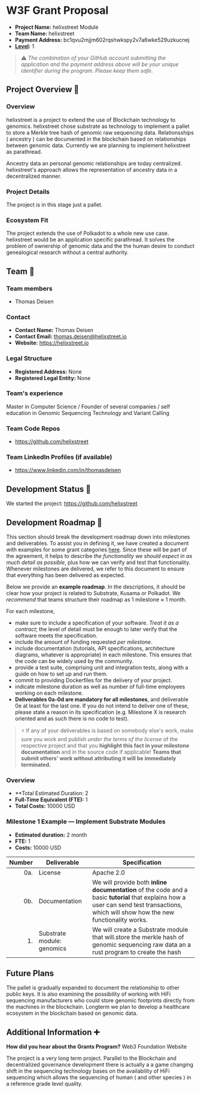 # W3F Grant Proposal



- **Project Name:** helixstreet Module
- **Team Name:** helixstreet
- **Payment Address:** bc1qvu2mjjm602rqshwkspy2v7a6wke529uzkucnej
- **[Level](https://github.com/w3f/Grants-Program/tree/master#level_slider-levels):** 1

> ⚠️ *The combination of your GitHub account submitting the application and the payment address above will be your unique identifier during the program. Please keep them safe.*

## Project Overview :page_facing_up:


### Overview

helixstreet is a project to extend the use of Blockchain technology to genomics. helixstreet chose substrate as technology to implement a pallet to store a Merkle tree hash of genomic raw sequencing data. Relationsships ( ancestry ) can be documented in the blockchain based on relationships between genomic data. Currently we are planning to implement helixstreet as parathread.

Ancestry data an personal genomic relationships are today centralized. helixstreet's approach allows the representation of ancestry data in a decentralized manner.


### Project Details

The project is in this stage just a pallet.

### Ecosystem Fit

The project extends the use of Polkadot to a whole new use case. helixstreet would be an application specific parathread. It solves the problem of ownership of genomic data and the the human desire to conduct genealogical research without a central authority.

## Team :busts_in_silhouette:

### Team members

- Thomas Deisen

### Contact

- **Contact Name:** Thomas Deisen
- **Contact Email:** thomas.deisen@helixstreet.io
- **Website:** https://helixstreet.io

### Legal Structure

- **Registered Address:** None
- **Registered Legal Entity:** None

### Team's experience

Master in Computer Science / Founder of several companies / self education in Genomic Sequencing Technology and Variant Calling

### Team Code Repos

- https://github.com/helixstreet


### Team LinkedIn Profiles (if available)

- https://www.linkedin.com/in/thomasdeisen


## Development Status :open_book:

We started the project: https://github.com/helixstreet

## Development Roadmap :nut_and_bolt:

This section should break the development roadmap down into milestones and deliverables. To assist you in defining it, we have created a document with examples for some grant categories [here](../docs/grant_guidelines_per_category.md). Since these will be part of the agreement, it helps to describe _the functionality we should expect in as much detail as possible_, plus how we can verify and test that functionality. Whenever milestones are delivered, we refer to this document to ensure that everything has been delivered as expected.

Below we provide an **example roadmap**. In the descriptions, it should be clear how your project is related to Substrate, Kusama or Polkadot. We _recommend_ that teams structure their roadmap as 1 milestone ≈ 1 month.

For each milestone,

- make sure to include a specification of your software. _Treat it as a contract_; the level of detail must be enough to later verify that the software meets the specification.
- include the amount of funding requested _per milestone_.
- include documentation (tutorials, API specifications, architecture diagrams, whatever is appropriate) in each milestone. This ensures that the code can be widely used by the community.
- provide a test suite, comprising unit and integration tests, along with a guide on how to set up and run them.
- commit to providing Dockerfiles for the delivery of your project.
- indicate milestone duration as well as number of full-time employees working on each milestone.
- **Deliverables 0a-0d are mandatory for all milestones**, and deliverable 0e at least for the last one. If you do not intend to deliver one of these, please state a reason in its specification (e.g. Milestone X is research oriented and as such there is no code to test).

> :zap: If any of your deliverables is based on somebody else's work, make sure you work and publish _under the terms of the license_ of the respective project and that you **highlight this fact in your milestone documentation** and in the source code if applicable! **Teams that submit others' work without attributing it will be immediately terminated.**

### Overview

- **Total Estimated Duration: 2
- **Full-Time Equivalent (FTE):**  1
- **Total Costs:** 10000 USD

### Milestone 1 Example — Implement Substrate Modules

- **Estimated duration:** 2 month
- **FTE:**  1
- **Costs:** 10000 USD

| Number | Deliverable | Specification |
| -----: | ----------- | ------------- |
| 0a. | License | Apache 2.0  |
| 0b. | Documentation | We will provide both **inline documentation** of the code and a basic **tutorial** that explains how a user can send test transactions, which will show how the new functionality works. |
| 1. | Substrate module: genomics | We will create a Substrate module that will.store the merkle hash of genomic sequencing raw data an a rust program to create the hash



## Future Plans

The pallet is gradually expanded to document the relationship to other public keys. It is also examining the possibility of working with HiFi sequencing manufacturers who could store genomic footprints directly from the machines in the blockchain. Longterm we plan to develop a healthcare ecosystem in the blockchain based on genomic data.


## Additional Information :heavy_plus_sign:

**How did you hear about the Grants Program?** Web3 Foundation Website

The project is a very long term project. Parallel to the Blockchain and decentralized governance development there is actually a a game changing shift in the sequencing technology bases on the availability of HiFi sequencing which allows the sequencing of human ( and other species ) in a reference grade level quality.
